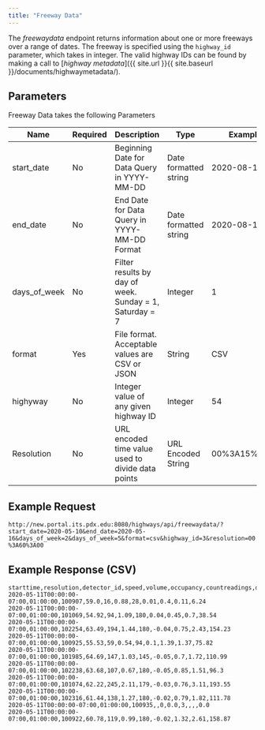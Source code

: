 ```yaml
---
title: "Freeway Data"
---
```

The _freewaydata_ endpoint returns information about one or more freeways over a range of dates. The freeway is specified using
the `highway_id` parameter, which takes in integer. The valid highway IDs can be found by making a call to [_highway metadata_]({{ site.url }}{{ site.baseurl }}/documents/highwaymetadata/).
## Parameters
Freeway Data takes the following Parameters

| Name         | Required  | Description                                                            | Type                  | Example      |
| ------------ | --------- | ---------------------------------------------------------------------- | --------------------- | ------------ |
| start_date   | No        | Beginning Date for Data Query in YYYY-MM-DD                            | Date formatted string | 2020-08-11   |
| end_date     | No        | End Date for Data Query in YYYY-MM-DD Format                           | Date formatted string | 2020-08-11   |
| days_of_week | No        | Filter results by day of week. Sunday = 1, Saturday = 7                | Integer               | 1            |
| format       | Yes       | File format. Acceptable values are CSV or JSON                         | String                | CSV          |
| highyway     | No        | Integer value of any given highway ID                                  | Integer               | 54           |
| Resolution   | No        | URL encoded time value used to divide data points                      | URL Encoded String    | 00%3A15%3A00 |

## Example Request
```http://new.portal.its.pdx.edu:8080/highways/api/freewaydata/?start_date=2020-05-10&end_date=2020-05-16&days_of_week=2&days_of_week=5&format=csv&highway_id=3&resolution=00%3A60%3A00```

## Example Response (CSV)
```
starttime,resolution,detector_id,speed,volume,occupancy,countreadings,delay,traveltime,vht,vmt
2020-05-11T00:00:00-07:00,01:00:00,100907,59.0,16,0.88,28,0.01,0.4,0.11,6.24
2020-05-11T00:00:00-07:00,01:00:00,101069,54.92,94,1.09,180,0.04,0.45,0.7,38.54
2020-05-11T00:00:00-07:00,01:00:00,102254,63.49,194,1.44,180,-0.04,0.75,2.43,154.23
2020-05-11T00:00:00-07:00,01:00:00,100925,55.53,59,0.54,94,0.1,1.39,1.37,75.82
2020-05-11T00:00:00-07:00,01:00:00,101985,64.69,147,1.03,145,-0.05,0.7,1.72,110.99
2020-05-11T00:00:00-07:00,01:00:00,102238,63.68,107,0.67,180,-0.05,0.85,1.51,96.3
2020-05-11T00:00:00-07:00,01:00:00,101074,62.22,245,2.11,179,-0.03,0.76,3.11,193.55
2020-05-11T00:00:00-07:00,01:00:00,102316,61.44,138,1.27,180,-0.02,0.79,1.82,111.78
2020-05-11T00:00:00-07:00,01:00:00,100935,,0,0.0,3,,,,0.0
2020-05-11T00:00:00-07:00,01:00:00,100922,60.78,119,0.99,180,-0.02,1.32,2.61,158.87

```
